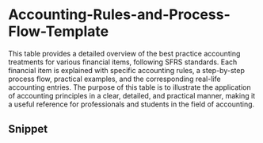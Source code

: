 # Accounting-Rules-and-Process-Flow-Template

This table provides a detailed overview of the best practice accounting treatments for various financial items, following SFRS standards. Each financial item is explained with specific accounting rules, a step-by-step process flow, practical examples, and the corresponding real-life accounting entries. The purpose of this table is to illustrate the application of accounting principles in a clear, detailed, and practical manner, making it a useful reference for professionals and students in the field of accounting.

## Snippet

